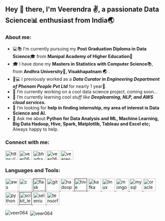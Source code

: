 ## Hey 👋 there, I'm Veerendra :v:, a passionate Data Science:bar_chart: enthusiast from India:earth_asia:

### About me:
- :computer::books: I’m currently pursuing my __Post Graduation Diploma in Data Science__:mortar_board:
from __Manipal Academy of Higher Education__:european_castle:
- :mortar_board: I have done my __Masters in Statistics with Computer Science__:books:, from __Andhra University:european_castle:, Visakhapatnam :earth_asia:__ .
- :office::computer: I previously worked as a ***Data Curator in Engineering Department of Phenom People Pvt Ltd*** for nearly 1 year:date:. 
- 🔭 I’m currently working on a cool data science project, coming soon...
- 🌱 I’m currently learning *cool stuff like __Deeplearning, NLP, and AWS cloud services.__*  
- 🤔 I’m looking for __help in finding internship, my area of interest is Data Science and AI.__
- 💬 Ask me about __Python for Data Analysis and ML, Machine Learning, Big Data Hadoop, Hive, Spark, Matplotlib, Tableau and Excel etc;__
 Always happy to help.

<p align="left">
<h3 align="left">Connect with me:</h3>
<a href="https://stackoverflow.com/users/8551799/veerendra-bhadrachalam" target="blank"><img align="center" src="https://cdn.jsdelivr.net/npm/simple-icons@3.0.1/icons/stackoverflow.svg" alt="https://stackoverflow.com/users/8551799/veerendra-bhadrachalam" height="30" width="40" /></a>
<a href="https://kaggle.com/veer06b" target="blank"><img align="center" src="https://cdn.jsdelivr.net/npm/simple-icons@3.0.1/icons/kaggle.svg" alt="veer06b" height="30" width="40" /></a>
<a href="https://fb.com/bhadra.sarvan" target="blank"><img align="center" src="https://cdn.jsdelivr.net/npm/simple-icons@3.0.1/icons/facebook.svg" alt="bhadra.sarvan" height="30" width="40" /></a>
<a href="https://instagram.com/veer06_" target="blank"><img align="center" src="https://cdn.jsdelivr.net/npm/simple-icons@3.0.1/icons/instagram.svg" alt="veer06_" height="30" width="40" /></a>
<a href="https://www.hackerrank.com/veerendrabhadra1" target="blank"><img align="center" src="https://cdn.jsdelivr.net/npm/simple-icons@3.0.1/icons/hackerrank.svg" alt="veerendrabhadra1" height="30" width="40" /></a>
</p>

<h3 align="left">Languages and Tools:</h3>
<p align="left"> <a href="https://aws.amazon.com" target="_blank"> <img src="https://devicons.github.io/devicon/devicon.git/icons/amazonwebservices/amazonwebservices-original-wordmark.svg" alt="aws" width="40" height="40"/> </a> <a href="https://www.cprogramming.com/" target="_blank"> <img src="https://devicons.github.io/devicon/devicon.git/icons/c/c-original.svg" alt="c" width="40" height="40"/> </a> <a href="" target="_blank"> <img src="https://www.vectorlogo.zone/logos/pocoo_flask/pocoo_flask-icon.svg" alt="flask" width="40" height="40"/> </a> <a href="https://git-scm.com/" target="_blank"> <img src="https://www.vectorlogo.zone/logos/git-scm/git-scm-icon.svg" alt="git" width="40" height="40"/> </a> <a href="https://hadoop.apache.org/" target="_blank"> <img src="https://www.vectorlogo.zone/logos/apache_hadoop/apache_hadoop-icon.svg" alt="hadoop" width="40" height="40"/> </a> <a href="" target="_blank"> <img src="https://www.vectorlogo.zone/logos/apache_hive/apache_hive-icon.svg" alt="hive" width="40" height="40"/> </a> <a href="https://kafka.apache.org/" target="_blank"> <img src="https://www.vectorlogo.zone/logos/apache_kafka/apache_kafka-icon.svg" alt="kafka" width="40" height="40"/> </a> <a href="https://www.linux.org/" target="_blank"> <img src="https://devicons.github.io/devicon/devicon.git/icons/linux/linux-original.svg" alt="linux" width="40" height="40"/> </a> <a href="https://www.mongodb.com/" target="_blank"> <img src="https://devicons.github.io/devicon/devicon.git/icons/mongodb/mongodb-original-wordmark.svg" alt="mongodb" width="40" height="40"/> </a> <a href="https://www.mysql.com/" target="_blank"> <img src="https://devicons.github.io/devicon/devicon.git/icons/mysql/mysql-original-wordmark.svg" alt="mysql" width="40" height="40"/> </a> <a href="https://www.oracle.com/" target="_blank"> <img src="https://devicons.github.io/devicon/devicon.git/icons/oracle/oracle-original.svg" alt="oracle" width="40" height="40"/> </a> <a href="https://www.python.org" target="_blank"> <img src="https://devicons.github.io/devicon/devicon.git/icons/python/python-original.svg" alt="python" width="40" height="40"/> </a> <a href="" target="_blank"> <img src="https://upload.wikimedia.org/wikipedia/commons/0/05/Scikit_learn_logo_small.svg" alt="scikit_learn" width="40" height="40"/> </a> <a href="https://www.selenium.dev" target="_blank"> <img src="https://raw.githubusercontent.com/detain/svg-logos/780f25886640cef088af994181646db2f6b1a3f8/svg/selenium-logo.svg" alt="selenium" width="40" height="40"/> </a> <a href="https://www.tensorflow.org" target="_blank"> <img src="https://www.vectorlogo.zone/logos/tensorflow/tensorflow-icon.svg" alt="tensorflow" width="40" height="40"/> </a> </p>

<p><img align="left" src="https://github-readme-stats.vercel.app/api/top-langs/?username=veer064&layout=compact" alt="veer064" /></p>

<p>&nbsp;<img align="center" src="https://github-readme-stats.vercel.app/api?username=veer064&show_icons=true" alt="veer064" /></p>









<!--
**veer064/veer064** is a ✨ _special_ ✨ repository because its `README.md` (this file) appears on your GitHub profile.


- 🔭 I’m currently working on ...
- 🌱 I’m currently learning ...
- 👯 I’m looking to collaborate on ...
- 🤔 I’m looking for help with ...
- 💬 Ask me about ...
- 📫 How to reach me: ...
- 😄 Pronouns: ...
- ⚡ Fun fact: ...
-->
